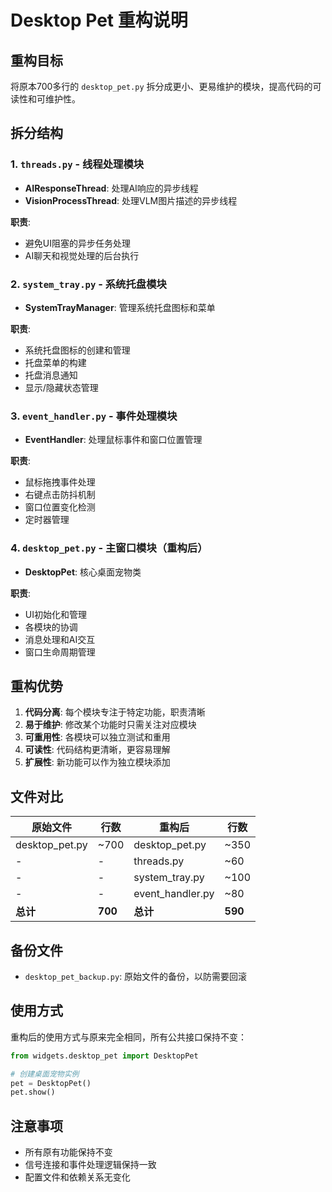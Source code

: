 # Desktop Pet 重构说明

## 重构目标
将原本700多行的 `desktop_pet.py` 拆分成更小、更易维护的模块，提高代码的可读性和可维护性。

## 拆分结构

### 1. `threads.py` - 线程处理模块
- **AIResponseThread**: 处理AI响应的异步线程
- **VisionProcessThread**: 处理VLM图片描述的异步线程

**职责**: 
- 避免UI阻塞的异步任务处理
- AI聊天和视觉处理的后台执行

### 2. `system_tray.py` - 系统托盘模块
- **SystemTrayManager**: 管理系统托盘图标和菜单

**职责**:
- 系统托盘图标的创建和管理
- 托盘菜单的构建
- 托盘消息通知
- 显示/隐藏状态管理

### 3. `event_handler.py` - 事件处理模块
- **EventHandler**: 处理鼠标事件和窗口位置管理

**职责**:
- 鼠标拖拽事件处理
- 右键点击防抖机制
- 窗口位置变化检测
- 定时器管理

### 4. `desktop_pet.py` - 主窗口模块（重构后）
- **DesktopPet**: 核心桌面宠物类

**职责**:
- UI初始化和管理
- 各模块的协调
- 消息处理和AI交互
- 窗口生命周期管理

## 重构优势

1. **代码分离**: 每个模块专注于特定功能，职责清晰
2. **易于维护**: 修改某个功能时只需关注对应模块
3. **可重用性**: 各模块可以独立测试和重用
4. **可读性**: 代码结构更清晰，更容易理解
5. **扩展性**: 新功能可以作为独立模块添加

## 文件对比

| 原始文件 | 行数 | 重构后 | 行数 |
|---------|------|--------|------|
| desktop_pet.py | ~700 | desktop_pet.py | ~350 |
| - | - | threads.py | ~60 |
| - | - | system_tray.py | ~100 |
| - | - | event_handler.py | ~80 |
| **总计** | **700** | **总计** | **590** |

## 备份文件
- `desktop_pet_backup.py`: 原始文件的备份，以防需要回滚

## 使用方式
重构后的使用方式与原来完全相同，所有公共接口保持不变：

```python
from widgets.desktop_pet import DesktopPet

# 创建桌面宠物实例
pet = DesktopPet()
pet.show()
```

## 注意事项
- 所有原有功能保持不变
- 信号连接和事件处理逻辑保持一致
- 配置文件和依赖关系无变化